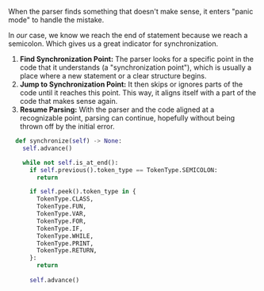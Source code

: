 When the parser finds something that doesn't make sense, it enters "panic mode" to handle the mistake.

In _our_ case, we know we reach the end of statement because we reach a semicolon. Which gives us a great indicator for synchronization.

1. **Find Synchronization Point:** The parser looks for a specific point in the code that it understands (a "synchronization point"), which is usually a place where a new statement or a clear structure begins.
2. **Jump to Synchronization Point:** It then skips or ignores parts of the code until it reaches this point. This way, it aligns itself with a part of the code that makes sense again.
3. **Resume Parsing:** With the parser and the code aligned at a recognizable point, parsing can continue, hopefully without being thrown off by the initial error.

```python
  def synchronize(self) -> None:
    self.advance()

    while not self.is_at_end():
      if self.previous().token_type == TokenType.SEMICOLON:
        return

      if self.peek().token_type in {
        TokenType.CLASS,
        TokenType.FUN,
        TokenType.VAR,
        TokenType.FOR,
        TokenType.IF,
        TokenType.WHILE,
        TokenType.PRINT,
        TokenType.RETURN,
      }:
        return
      
      self.advance()
```
